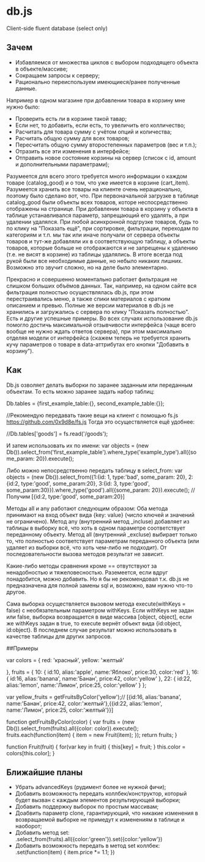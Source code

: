 # db.js
Client-side fluent database (select only)

## Зачем
* Избавляемся от множества циклов с выбором подходящего объекта в объекте/массиве;
* Сокращаем запросы к серверу;
* Рационально переиспользуем имеющиеся/ранее полученные данные.

Например в одном магазине при добавлении товара в корзину мне нужно было:
*  Проверить есть ли в корзине такой тавар;
*  Если нет, то добавить, если есть, то увеличить его колличество;
*  Расчитать для товара сумму с учётом опций и количества;
*  Расчитать общую сумму для всех товаров;
*  Пересчитать общую сумму второстепенных параметров (вес и т.п.);
*  Отразить все эти изменения в интерфейсе;
*  Отправить новое состояние корзины на сервер (список с id, amount и дополнительными параметрами);

Разумеется для всего этого требуется много информации о каждом товаре (catalog_good) и о том, что уже имеется в корзине (cart_item). Разумеется хранить все товары на клиенте очень нерационально, поэтому было сделано вот, что. При первоначальной загрузке в таблице catalog_good были объекты всех товаров, которе неспосредственно отображены на странице. При добавлении товара в корзину у объекта в таблице устанавливался параметр, запрещающий его удалять, а при удалении удалялся. При любой асинхронной подгрузке товаров, будь то по клику на "Показать ещё", при сортировке, фильтрации, переходам по категориям и т.п. мы так или иначе получали от сервера объекты товаров и тут-же добавляли их в соответствующую таблицу, а объекты товаров, которые больше не отображаются и не запрещены к удалению (т.е. не висят в корзине) из таблицы удалялись. В итоге всегда под рукой были все необходимые данные, но небыло никаких лишних. Возможно это звучит сложно, но на деле было элементарно.

Прекрасно и совершенно моментально работает фильтрация не слишком больших объёмов данных. Так, например, на одном сайте вся фильтрация полностью осуществлялась db.js, при этом перестраивались меню, а также спики материалов с кратким описанием и превью. Полные же версии материалов в db.js не хранились и загружались с сервера по клику "Показать полностью". 
Есть и другие успешные примеры. Во всех случаях использование db.js помогло достичь максимальной отзывчивости интерфейса (чаще всего вообще не нужно ждать ответов сервера), при этом максимально отделяя модели от интерфейса (скажем теперь не требуется хранить кучу параметров о товаре в data-аттрибутах его кнопки "Добавить в корзину"). 


## Как

Db.js озволяет делать выборки по заранее заданным или переданным объектам. То есть можно заранее задать набор таблиц: 

Db.tables = {first_example_table:{}, second_example_table:{}};

//Рекомендую передавать такие вещи на клиент с помощью fs.js https://github.com/0x9d8e/fs.js Тогда это осуществляется ещё удобнее:

//Db.tables['goods'] = fs.read('/goods');

И затем использовать их по имени:
var objects = (new Db()).select_from('first_example_table').where_type('example_type').all({some_param: 20}).execute();

Либо можно непосредственно передать таблицу в select_from:
var objects = (new Db()).select_from({1:{id: 1, type:'bad', some_param: 20}, 2:{id:2, type:'good', some_param:20}, 3:{id: 3, type:'good', some_param:30}}).where_type('good').all({some_param: 20}).execute(); //Получим [{id:2, type:'good', some_param:20}]

Методы all и any работают следующим образом:
Оба метода принимают на вход объект вида {key: value} (число ключей и значений не ограничено). Метод any (внутренний метод _incluse) добавляет из таблицы в выборку всё, что хоть в одном параметре соответствует переданному объекту. Метод all (внутренний _excluse) выбирает только то, что полностью соответствует параметрам переданного объекта (или удаляет из выборки всё, что хоть чем-либо не подходит). От последовательности вызова методов результат не зависит.

Какие-либо методы сравнения кроме == отвутствуют за ненадобностью и тяжеловесностью. Раземеется, если вдруг понадобится, можно добавить. Но я бы не рекомендовал т.к. db.js не предназначена для полной замены sql и, возможно, вам нужно что-то другое.

Сама выборка осуществляется вызовом метода execute(withKeys = false) с необязательным параметром withKeys. Если withKeys не задан или false, выборка возвращается в виде массива [object, object], если же withKeys задан в true, то execute вернёт объект вида {id:object, id:object}.
В последнем случае результат можно использовать в качестве таблицы для других запросов.

##Примеры

var colors = {
  red: 'красный',
  yellow: 'желтый'
  
}, fruits = {
  10: {
    id:10,
    alias:'apple',
    name:'Яблоко',
    price:30,
    color:'red'
  },
  16: {
    id:16,
    alias:'banana',
    name:'Банан',
    price:42,
    color:'yellow'
  },
  22: {
    id:22,
    alias:'lemon',
    name:'Лимон',
    price:25,
    color:'yellow'
  }
};

var yellow_fruits = getFruitsByColor('yellow');// [{id:16, alias:'banana', name:'Банан', price:42, color:'желтый'},{{id:22, alias:'lemon', name:'Лимон', price:25, color:'желтый'}}]

function getFruitsByColor(color) {
  var fruits = (new Db()).select_from(fruits).all({color: color}).execute();
  fruits.each(function(item) {
    item = new Fruit(item);
  });
  return fruits;
}

function Fruit(fruit) {
  for(var key in fruit) {
    this[key] = fruit;
  }
  this.color = colors[this.color];
}


## Ближайшие планы

* Убрать advancedKeys (рудимент более не нужной фичи);
* Добавить возможность передать коллбек/конструктор, который будет вызван с каждым элементов результирующей выборки;
* Добавить поддержку выборок по простым массивам;
* Доабвить параметр clone, гарантирующий, что никакие изменения в возвращаемой выборке не примедут к изменениям в таблице и наоборот;
* Добавить метод set: .select_from(fruits).all({color:'green'}).set({color:'yellow'})
* Добавить возможность передать в метод set коллбек: .set(function(item) { item.price *= 1.1; })

